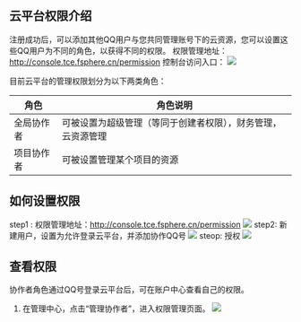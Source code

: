 ## 云平台权限介绍

注册成功后，可以添加其他QQ用户与您共同管理账号下的云资源，您可以设置这些QQ用户为不同的角色，以获得不同的权限。
权限管理地址：http://console.tce.fsphere.cn/permission
控制台访问入口：
![](http://imgcache.tce.fsphere.cn/image/mccdn.qcloud.com/static/img/6c96f080c63c46769eaf1e98949474df/image.png)

目前云平台的管理权限划分为以下两类角色：

| 角色 | 角色说明 |
|---------|---------|
| 全局协作者| 可被设置为超级管理（等同于创建者权限），财务管理，云资源管理 | 
| 项目协作者| 可被设置管理某个项目的资源 | 

## 如何设置权限
step1 : 权限管理地址：http://console.tce.fsphere.cn/permission
![](http://imgcache.tce.fsphere.cn/image/mccdn.qcloud.com/static/img/c027f85b444fbc75afa511ea8ab56e21/image.png)
step2:  新建用户，设置为允许登录云平台，并添加协作QQ号
![](http://imgcache.tce.fsphere.cn/image/mccdn.qcloud.com/static/img/911624bd634066bb03befd01bdbd458e/image.png)
steop:  授权
![](http://imgcache.tce.fsphere.cn/image/mccdn.qcloud.com/static/img/1d4f868de8ab06af625bc0f8d33d9974/image.png)


## 查看权限
协作者角色通过QQ号登录云平台后，可在账户中心查看自己的权限。
1. 在管理中心，点击“管理协作者”，进入权限管理页面。
![](http://imgcache.tce.fsphere.cn/image/mccdn.qcloud.com/static/img/5bc4d8c0b159387d2e9184a818cd3059/image.png)